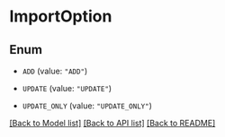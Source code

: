 # ImportOption

## Enum


* `ADD` (value: `"ADD"`)

* `UPDATE` (value: `"UPDATE"`)

* `UPDATE_ONLY` (value: `"UPDATE_ONLY"`)


[[Back to Model list]](../README.md#documentation-for-models) [[Back to API list]](../README.md#documentation-for-api-endpoints) [[Back to README]](../README.md)


